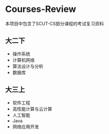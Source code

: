 # Courses-Review

本项目中包含了SCUT-CS部分课程的考试复习资料



## 大二下

-   操作系统
-   计算机网络
-   算法设计与分析
-   数据库



## 大三上

-   软件工程
-   高性能计算与云计算
-   人工智能
-   Java
-   网络应用开发